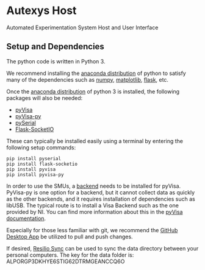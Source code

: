 # Autexys Host

Automated Experimentation System Host and User Interface

## Setup and Dependencies

The python code is written in Python 3.

We recommend installing the [anaconda distribution](https://www.anaconda.com/download/) of python to satisfy many of the dependencies such as [numpy](http://www.numpy.org/), [matplotlib](https://matplotlib.org/), [flask](http://flask.pocoo.org/), etc.

Once the [anaconda distribution](https://www.anaconda.com/download/) of python 3 is installed, the following packages will also be needed:

- [pyVisa](https://pyvisa.readthedocs.io/en/master/)
- [pyVisa-py](https://pyvisa-py.readthedocs.io/en/latest/)
- [pySerial](https://pyserial.readthedocs.io/en/latest/shortintro.html)
- [Flask-SocketIO](https://flask-socketio.readthedocs.io/en/latest/)

These can typically be installed easily using a terminal by entering the following setup commands:

```console
pip install pyserial
pip install flask-socketio
pip install pyvisa
pip install pyvisa-py
```

In order to use the SMUs, a [backend](https://pyvisa.readthedocs.io/en/master/getting.html) needs to be installed for pyVisa.  PyVisa-py is one option for a backend, but it cannot collect data as quickly as the other backends, and it requires installation of dependencies such as libUSB. The typical route is to install a Visa Backend such as the one provided by NI. You can find more information about this in the [pyVisa documentation](https://pyvisa.readthedocs.io/en/master/getting_nivisa.html#getting-nivisa).

Especially for those less familiar with git, we recommend the [GitHub Desktop App](https://desktop.github.com/) be utilized to pull and push changes.

If desired, [Resilio Sync](https://www.resilio.com/individuals/) can be used to sync the data directory between your personal computers. The key for the data folder is: ALPORGP3DKHYE6STIG62DTRMGEANCCQ6O

